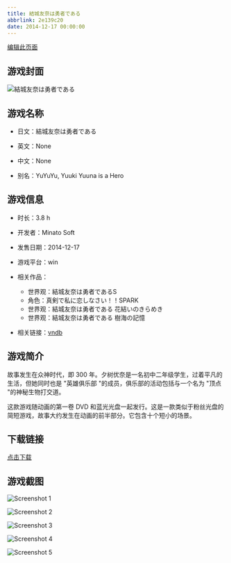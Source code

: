 ```yaml
---
title: 結城友奈は勇者である
abbrlink: 2e139c20
date: 2014-12-17 00:00:00
---
```

[编辑此页面](https://github.com/ACG-3/ADV3-source/blob/main/source/_posts/games/%E7%B5%90%E5%9F%8E%E5%8F%8B%E5%A5%88%E3%81%AF%E5%8B%87%E8%80%85%E3%81%A7%E3%81%82%E3%82%8B.md)

## 游戏封面

![結城友奈は勇者である](https://pan.timero.xyz/d/onedrive/img_lib_001/%E7%B5%90%E5%9F%8E%E5%8F%8B%E5%A5%88%E3%81%AF%E5%8B%87%E8%80%85%E3%81%A7%E3%81%82%E3%82%8B_cover.avif)


## 游戏名称

- 日文：結城友奈は勇者である
- 英文：None
- 中文：None

- 别名：YuYuYu, Yuuki Yuuna is a Hero


## 游戏信息

- 时长：3.8 h
- 开发者：Minato Soft
- 发售日期：2014-12-17
- 游戏平台：win
- 相关作品：
   - 世界观：結城友奈は勇者であるS
   - 角色：真剣で私に恋しなさい！！SPARK
   - 世界观：結城友奈は勇者である 花結いのきらめき
   - 世界观：結城友奈は勇者である 樹海の記憶

- 相关链接：[vndb](https://vndb.org/v16448)


## 游戏简介

故事发生在众神时代，即 300 年。夕树优奈是一名初中二年级学生，过着平凡的生活，但她同时也是 "英雄俱乐部 "的成员，俱乐部的活动包括与一个名为 "顶点 "的神秘生物打交道。



这款游戏随动画的第一卷 DVD 和蓝光光盘一起发行。这是一款类似于粉丝光盘的简短游戏，故事大约发生在动画的前半部分。它包含十个短小的场景。


## 下载链接

[点击下载](https://pan.timero.xyz/onedrive/adv_lib_001/%E7%B5%90%E5%9F%8E%E5%8F%8B%E5%A5%88%E3%81%AF%E5%8B%87%E8%80%85%E3%81%A7%E3%81%82%E3%82%8B)


## 游戏截图


![Screenshot 1](https://pan.timero.xyz/d/onedrive/img_lib_001/%E7%B5%90%E5%9F%8E%E5%8F%8B%E5%A5%88%E3%81%AF%E5%8B%87%E8%80%85%E3%81%A7%E3%81%82%E3%82%8B_Screenshot_1.avif)

![Screenshot 2](https://pan.timero.xyz/d/onedrive/img_lib_001/%E7%B5%90%E5%9F%8E%E5%8F%8B%E5%A5%88%E3%81%AF%E5%8B%87%E8%80%85%E3%81%A7%E3%81%82%E3%82%8B_Screenshot_2.avif)

![Screenshot 3](https://pan.timero.xyz/d/onedrive/img_lib_001/%E7%B5%90%E5%9F%8E%E5%8F%8B%E5%A5%88%E3%81%AF%E5%8B%87%E8%80%85%E3%81%A7%E3%81%82%E3%82%8B_Screenshot_3.avif)

![Screenshot 4](https://pan.timero.xyz/d/onedrive/img_lib_001/%E7%B5%90%E5%9F%8E%E5%8F%8B%E5%A5%88%E3%81%AF%E5%8B%87%E8%80%85%E3%81%A7%E3%81%82%E3%82%8B_Screenshot_4.avif)

![Screenshot 5](https://pan.timero.xyz/d/onedrive/img_lib_001/%E7%B5%90%E5%9F%8E%E5%8F%8B%E5%A5%88%E3%81%AF%E5%8B%87%E8%80%85%E3%81%A7%E3%81%82%E3%82%8B_Screenshot_5.avif)

